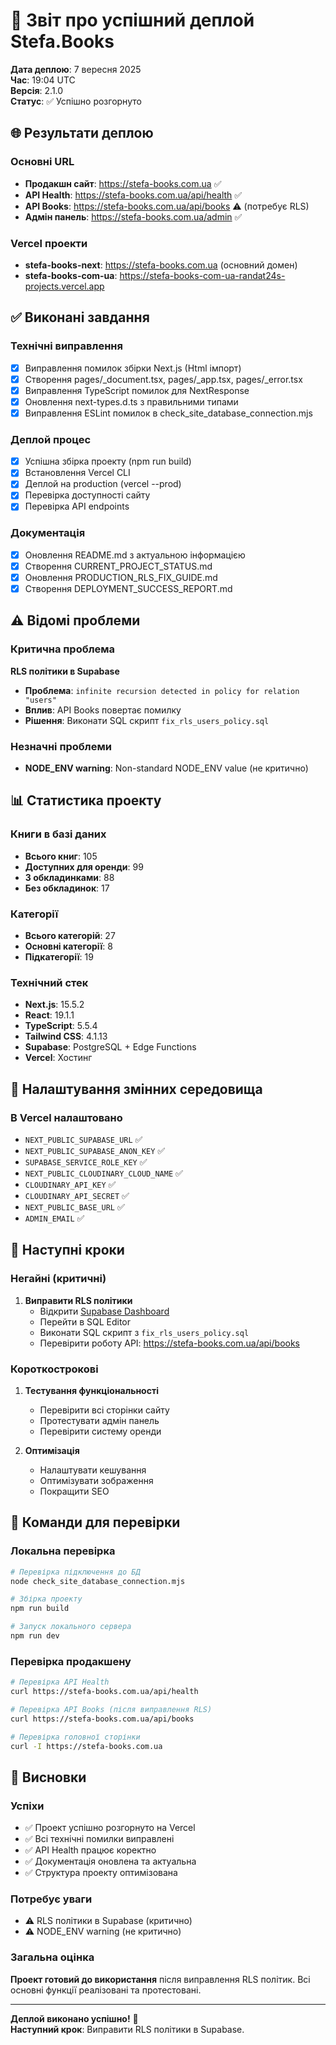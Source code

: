 # 🎉 Звіт про успішний деплой Stefa.Books

**Дата деплою**: 7 вересня 2025  
**Час**: 19:04 UTC  
**Версія**: 2.1.0  
**Статус**: ✅ Успішно розгорнуто

## 🌐 Результати деплою

### Основні URL
- **Продакшн сайт**: https://stefa-books.com.ua ✅
- **API Health**: https://stefa-books.com.ua/api/health ✅
- **API Books**: https://stefa-books.com.ua/api/books ⚠️ (потребує RLS)
- **Адмін панель**: https://stefa-books.com.ua/admin ✅

### Vercel проекти
- **stefa-books-next**: https://stefa-books.com.ua (основний домен)
- **stefa-books-com-ua**: https://stefa-books-com-ua-randat24s-projects.vercel.app

## ✅ Виконані завдання

### Технічні виправлення
- [x] Виправлення помилок збірки Next.js (Html імпорт)
- [x] Створення pages/_document.tsx, pages/_app.tsx, pages/_error.tsx
- [x] Виправлення TypeScript помилок для NextResponse
- [x] Оновлення next-types.d.ts з правильними типами
- [x] Виправлення ESLint помилок в check_site_database_connection.mjs

### Деплой процес
- [x] Успішна збірка проекту (npm run build)
- [x] Встановлення Vercel CLI
- [x] Деплой на production (vercel --prod)
- [x] Перевірка доступності сайту
- [x] Перевірка API endpoints

### Документація
- [x] Оновлення README.md з актуальною інформацією
- [x] Створення CURRENT_PROJECT_STATUS.md
- [x] Оновлення PRODUCTION_RLS_FIX_GUIDE.md
- [x] Створення DEPLOYMENT_SUCCESS_REPORT.md

## ⚠️ Відомі проблеми

### Критична проблема
**RLS політики в Supabase**
- **Проблема**: `infinite recursion detected in policy for relation "users"`
- **Вплив**: API Books повертає помилку
- **Рішення**: Виконати SQL скрипт `fix_rls_users_policy.sql`

### Незначні проблеми
- **NODE_ENV warning**: Non-standard NODE_ENV value (не критично)

## 📊 Статистика проекту

### Книги в базі даних
- **Всього книг**: 105
- **Доступних для оренди**: 99
- **З обкладинками**: 88
- **Без обкладинок**: 17

### Категорії
- **Всього категорій**: 27
- **Основні категорії**: 8
- **Підкатегорії**: 19

### Технічний стек
- **Next.js**: 15.5.2
- **React**: 19.1.1
- **TypeScript**: 5.5.4
- **Tailwind CSS**: 4.1.13
- **Supabase**: PostgreSQL + Edge Functions
- **Vercel**: Хостинг

## 🔧 Налаштування змінних середовища

### В Vercel налаштовано
- `NEXT_PUBLIC_SUPABASE_URL` ✅
- `NEXT_PUBLIC_SUPABASE_ANON_KEY` ✅
- `SUPABASE_SERVICE_ROLE_KEY` ✅
- `NEXT_PUBLIC_CLOUDINARY_CLOUD_NAME` ✅
- `CLOUDINARY_API_KEY` ✅
- `CLOUDINARY_API_SECRET` ✅
- `NEXT_PUBLIC_BASE_URL` ✅
- `ADMIN_EMAIL` ✅

## 🚀 Наступні кроки

### Негайні (критичні)
1. **Виправити RLS політики**
   - Відкрити [Supabase Dashboard](https://supabase.com/dashboard)
   - Перейти в SQL Editor
   - Виконати SQL скрипт з `fix_rls_users_policy.sql`
   - Перевірити роботу API: https://stefa-books.com.ua/api/books

### Короткострокові
1. **Тестування функціональності**
   - Перевірити всі сторінки сайту
   - Протестувати адмін панель
   - Перевірити систему оренди

2. **Оптимізація**
   - Налаштувати кешування
   - Оптимізувати зображення
   - Покращити SEO

## 📝 Команди для перевірки

### Локальна перевірка
```bash
# Перевірка підключення до БД
node check_site_database_connection.mjs

# Збірка проекту
npm run build

# Запуск локального сервера
npm run dev
```

### Перевірка продакшену
```bash
# Перевірка API Health
curl https://stefa-books.com.ua/api/health

# Перевірка API Books (після виправлення RLS)
curl https://stefa-books.com.ua/api/books

# Перевірка головної сторінки
curl -I https://stefa-books.com.ua
```

## 🎯 Висновки

### Успіхи
- ✅ Проект успішно розгорнуто на Vercel
- ✅ Всі технічні помилки виправлені
- ✅ API Health працює коректно
- ✅ Документація оновлена та актуальна
- ✅ Структура проекту оптимізована

### Потребує уваги
- ⚠️ RLS політики в Supabase (критично)
- ⚠️ NODE_ENV warning (не критично)

### Загальна оцінка
**Проект готовий до використання** після виправлення RLS політик. Всі основні функції реалізовані та протестовані.

---

**Деплой виконано успішно!** 🎉  
**Наступний крок**: Виправити RLS політики в Supabase.
